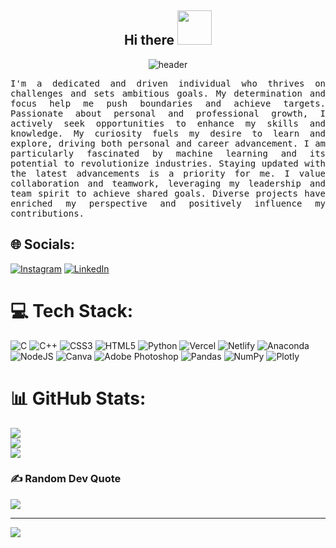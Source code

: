 <h2 align="center">  Hi there <img src="https://github.com/mitul3737/mitul3737/blob/main/Wave.gif" height="55px" width="55px">  </h2>

<div align="center">
  <img src="https://github.com/pritam-patro/pritam-patro/blob/main/banner.gif.gif" alt="header"/>
</div>

<p align ="justify"><samp>I'm a dedicated and driven individual who thrives on challenges and sets ambitious goals. My determination and focus help me push boundaries and achieve targets. Passionate about personal and professional growth, I actively seek opportunities to enhance my skills and knowledge. My curiosity fuels my desire to learn and explore, driving both personal and career advancement. I am particularly fascinated by machine learning and its potential to revolutionize industries. Staying updated with the latest advancements is a priority for me. I value collaboration and teamwork, leveraging my leadership and team spirit to achieve shared goals. Diverse projects have enriched my perspective and positively influence my contributions.
  </samp></p>

## 🌐 Socials:
[![Instagram](https://img.shields.io/badge/Instagram-%23E4405F.svg?logo=Instagram&logoColor=white)](https://instagram.com/pritampatro7) [![LinkedIn](https://img.shields.io/badge/LinkedIn-%230077B5.svg?logo=linkedin&logoColor=white)](https://linkedin.com/in/pritam-patro/) 

# 💻 Tech Stack:
![C](https://img.shields.io/badge/c-%2300599C.svg?style=for-the-badge&logo=c&logoColor=white) ![C++](https://img.shields.io/badge/c++-%2300599C.svg?style=for-the-badge&logo=c%2B%2B&logoColor=white) ![CSS3](https://img.shields.io/badge/css3-%231572B6.svg?style=for-the-badge&logo=css3&logoColor=white) ![HTML5](https://img.shields.io/badge/html5-%23E34F26.svg?style=for-the-badge&logo=html5&logoColor=white) ![Python](https://img.shields.io/badge/python-3670A0?style=for-the-badge&logo=python&logoColor=ffdd54) ![Vercel](https://img.shields.io/badge/vercel-%23000000.svg?style=for-the-badge&logo=vercel&logoColor=white) ![Netlify](https://img.shields.io/badge/netlify-%23000000.svg?style=for-the-badge&logo=netlify&logoColor=#00C7B7) ![Anaconda](https://img.shields.io/badge/Anaconda-%2344A833.svg?style=for-the-badge&logo=anaconda&logoColor=white) ![NodeJS](https://img.shields.io/badge/node.js-6DA55F?style=for-the-badge&logo=node.js&logoColor=white) ![Canva](https://img.shields.io/badge/Canva-%2300C4CC.svg?style=for-the-badge&logo=Canva&logoColor=white) ![Adobe Photoshop](https://img.shields.io/badge/adobephotoshop-%2331A8FF.svg?style=for-the-badge&logo=adobephotoshop&logoColor=white) ![Pandas](https://img.shields.io/badge/pandas-%23150458.svg?style=for-the-badge&logo=pandas&logoColor=white) ![NumPy](https://img.shields.io/badge/numpy-%23013243.svg?style=for-the-badge&logo=numpy&logoColor=white) ![Plotly](https://img.shields.io/badge/Plotly-%233F4F75.svg?style=for-the-badge&logo=plotly&logoColor=white)
# 📊 GitHub Stats:
![](https://github-readme-stats.vercel.app/api?username=pritam-patro&theme=blue-green&hide_border=false&include_all_commits=true&count_private=true)<br/>
![](https://github-readme-streak-stats.herokuapp.com/?user=pritam-patro&theme=blue-green&hide_border=false)<br/>
![](https://github-readme-stats.vercel.app/api/top-langs/?username=pritam-patro&theme=blue-green&hide_border=false&include_all_commits=true&count_private=true&layout=compact)

### ✍️ Random Dev Quote
![](https://quotes-github-readme.vercel.app/api?type=horizontal&theme=radical)

---
[![](https://visitcount.itsvg.in/api?id=pritam-patro&icon=0&color=0)](https://visitcount.itsvg.in)

<!-- Proudly created with GPRM ( https://gprm.itsvg.in ) -->
